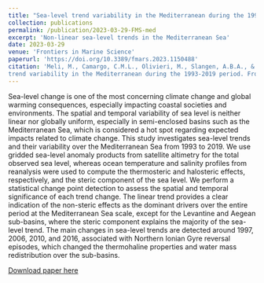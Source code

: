 ```yaml
---
title: "Sea-level trend variability in the Mediterranean during the 1993-2019 period"
collection: publications
permalink: /publication/2023-03-29-FMS-med
excerpt: 'Non-linear sea-level trends in the Mediterranean Sea'
date: 2023-03-29
venue: 'Frontiers in Marine Science'
paperurl: 'https://doi.org/10.3389/fmars.2023.1150488'
citation: 'Meli, M., Camargo, C.M.L., Olivieri, M., Slangen, A.B.A., & Romagnoli, C. (2023). Sea-level
trend variability in the Mediterranean during the 1993-2019 period. Frontiers in Marine Science, 10. doi:10.3389/fmars.2023.1150488.'
---
```


Sea-level change is one of the most concerning climate change and global warming consequences, especially impacting coastal societies and environments. The spatial and temporal variability of sea level is neither linear nor globally uniform, especially in semi-enclosed basins such as the Mediterranean Sea, which is considered a hot spot regarding expected impacts related to climate change. This study investigates sea-level trends and their variability over the Mediterranean Sea from 1993 to 2019. We use gridded sea-level anomaly products from satellite altimetry for the total observed sea level, whereas ocean temperature and salinity profiles from reanalysis were used to compute the thermosteric and halosteric effects, respectively, and the steric component of the sea level. We perform a statistical change point detection to assess the spatial and temporal significance of each trend change. The linear trend provides a clear indication of the non-steric effects as the dominant drivers over the entire period at the Mediterranean Sea scale, except for the Levantine and Aegean sub-basins, where the steric component explains the majority of the sea-level trend. The main changes in sea-level trends are detected around 1997, 2006, 2010, and 2016, associated with Northern Ionian Gyre reversal episodes, which changed the thermohaline properties and water mass redistribution over the sub-basins.

[Download paper here](https://www.frontiersin.org/journals/marine-science/articles/10.3389/fmars.2023.1150488/full)